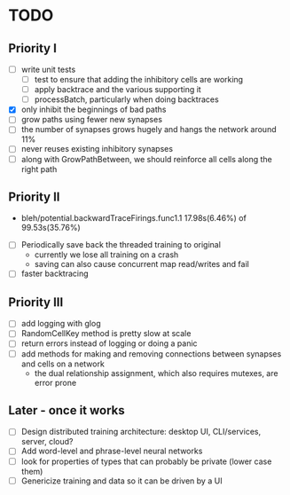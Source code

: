 # TODO

## Priority I
- [ ] write unit tests
  - [ ] test to ensure that adding the inhibitory cells are working
  - [ ] apply backtrace and the various supporting it
  - [ ] processBatch, particularly when doing backtraces
- [x] only inhibit the beginnings of bad paths
- [ ] grow paths using fewer new synapses
- [ ] the number of synapses grows hugely and hangs the network around 11%
- [ ] never reuses existing inhibitory synapses
- [ ] along with GrowPathBetween, we should reinforce all cells along the right path

## Priority II
- bleh/potential.backwardTraceFirings.func1.1 17.98s(6.46%) of 99.53s(35.76%)
- [ ] Periodically save back the threaded training to original
    - currently we lose all training on a crash
    - saving can also cause concurrent map read/writes and fail
- [ ] faster backtracing

## Priority III
- [ ] add logging with glog
- [ ] RandomCellKey method is pretty slow at scale
- [ ] return errors instead of logging or doing a panic
- [ ] add methods for making and removing connections between synapses and cells on a network
    - the dual relationship assignment, which also requires mutexes, are error prone

## Later - once it works
- [ ] Design distributed training architecture: desktop UI, CLI/services, server, cloud?
- [ ] Add word-level and phrase-level neural networks
- [ ] look for properties of types that can probably be private (lower case them)
- [ ] Genericize training and data so it can be driven by a UI
